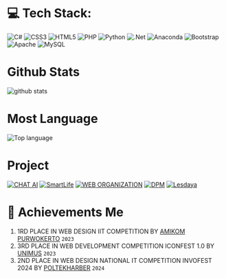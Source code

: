 # 💻 Tech Stack:
![C#](https://img.shields.io/badge/c%23-%23239120.svg?style=for-the-badge&logo=c-sharp&logoColor=white) ![CSS3](https://img.shields.io/badge/css3-%231572B6.svg?style=for-the-badge&logo=css3&logoColor=white) ![HTML5](https://img.shields.io/badge/html5-%23E34F26.svg?style=for-the-badge&logo=html5&logoColor=white) ![PHP](https://img.shields.io/badge/php-%23777BB4.svg?style=for-the-badge&logo=php&logoColor=white) ![Python](https://img.shields.io/badge/python-3670A0?style=for-the-badge&logo=python&logoColor=ffdd54) ![.Net](https://img.shields.io/badge/.NET-5C2D91?style=for-the-badge&logo=.net&logoColor=white) ![Anaconda](https://img.shields.io/badge/Anaconda-%2344A833.svg?style=for-the-badge&logo=anaconda&logoColor=white) ![Bootstrap](https://img.shields.io/badge/bootstrap-%23563D7C.svg?style=for-the-badge&logo=bootstrap&logoColor=white) ![Apache](https://img.shields.io/badge/apache-%23D42029.svg?style=for-the-badge&logo=apache&logoColor=white) ![MySQL](https://img.shields.io/badge/mysql-%2300f.svg?style=for-the-badge&logo=mysql&logoColor=white)

# Github Stats
![github stats](https://github-readme-stats.vercel.app/api?username=vebriannn&show_icons=truek)
<br>

# Most Language
<img src="https://github-readme-stats.vercel.app/api/top-langs/?username=vebriannn&layout=compact" alt="Top language">

# Project

<a href="https://github.com/vebriannn/CHAT-AI"><img title="CHAT AI" src="https://github-readme-stats.vercel.app/api/pin/?username=vebriannn&repo=CHAT-AI"></a>
<a href="https://github.com/vebriannn/SmartLife"><img title="SmartLife" src="https://github-readme-stats.vercel.app/api/pin/?username=vebriannn&repo=Smartlife"></a>
<a href="https://github.com/vebriannn/WebOrganizationTeam"><img title="WEB ORGANIZATION" src="https://github-readme-stats.vercel.app/api/pin/?username=vebriannn&repo=WebOrganizationTeam"></a>
<a href="https://github.com/vebriannn/DPM"><img title="DPM" src="https://github-readme-stats.vercel.app/api/pin/?username=vebriannn&repo=DPM"></a>
<a href="https://github.com/vebriannn/Lesdaya"><img title="Lesdaya" src="https://github-readme-stats.vercel.app/api/pin/?username=vebriannn&repo=Lesdaya"></a>

# 🏅 Achievements Me

1. 1RD PLACE IN WEB DESIGN IIT COMPETITION BY [AMIKOM PURWOKERTO](https://drive.google.com/drive/folders/1olmMKnyyXRbRhdkjzA12kWnr6RmC4KE_?usp=sharing) `2023`
2. 3RD PLACE IN WEB DEVELOPMENT COMPETITION ICONFEST 1.0 BY [UNIMUS](https://drive.google.com/drive/folders/1CStJeOBAA5OEd-2MAUxDhQb2VlKAbk48?usp=sharing) `2023`
3. 2ND PLACE IN WEB DESIGN NATIONAL IT COMPETITION INVOFEST 2024 BY [POLTEKHARBER](https://drive.google.com/drive/folders/1GAhLQyTWY6JCYstN8zvWEP4UY_2EDwTx?usp=sharing) `2024`
